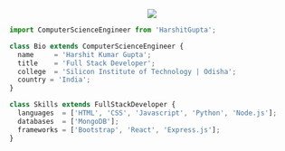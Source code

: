 <p align="center">
  <img src="https://https://photos.google.com/search/_tra_/photo/AF1QipMZWdXgRu3riCnVw1WQ77HY6CRQIC-J68uGpojt" />
</p>

```js
import ComputerScienceEngineer from 'HarshitGupta';

class Bio extends ComputerScienceEngineer {
  name     = 'Harshit Kumar Gupta';
  title    = 'Full Stack Developer';
  college  = 'Silicon Institute of Technology | Odisha';
  country = 'India';
}

class Skills extends FullStackDeveloper {
  languages  = ['HTML', 'CSS', 'Javascript', 'Python', 'Node.js'];
  databases  = ['MongoDB'];
  frameworks = ['Bootstrap', 'React', 'Express.js'];
}
```
